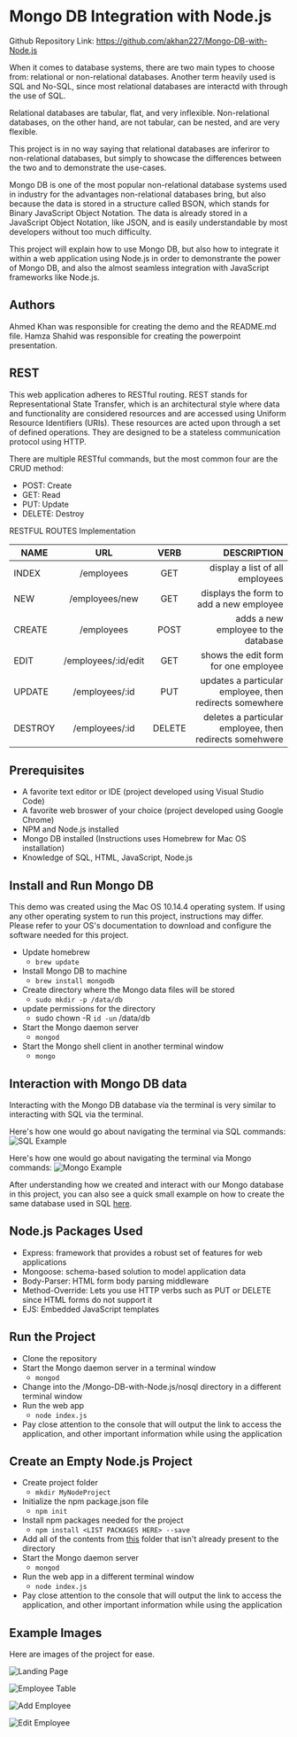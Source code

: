 # Mongo DB Integration with Node.js

Github Repository Link: https://github.com/akhan227/Mongo-DB-with-Node.js

When it comes to database systems, there are two main types to choose from:
relational or non-relational databases. Another term heavily used is SQL and No-SQL,
since most relational databases are interactd with through the use of SQL.

Relational databases are tabular, flat, and very inflexible. 
Non-relational databases, on the other hand, are not tabular, can be nested, and are very flexible.

This project is in no way saying that relational databases are inferiror to non-relational databases,
but simply to showcase the differences between the two and to demonstrate the use-cases.

Mongo DB is one of the most popular non-relational database systems used in industry
for the advantages non-relational databases bring, but also because the data is stored in a structure
called BSON, which stands for Binary JavaScript Object Notation. The data is already stored in a
JavaScript Object Notation, like JSON, and is easily understandable by most developers without
too much difficulty. 

This project will explain how to use Mongo DB, but also how to integrate it within a web application
using Node.js in order to demonstrante the power of Mongo DB, and also the almost seamless integration
with JavaScript frameworks like Node.js.

## Authors
Ahmed Khan was responsible for creating the demo and the README.md file.
Hamza Shahid was responsible for creating the powerpoint presentation.

## REST
This web application adheres to RESTful routing.
REST stands for Representational State Transfer, which is an architectural style where
data and functionality are considered resources and are accessed using Uniform Resource 
Identifiers (URIs). These resources are acted upon through a set of defined operations. 
They are designed to be a stateless communication protocol using HTTP.

There are multiple RESTful commands, but the most common four are the CRUD method:
* POST:   Create 
* GET:    Read
* PUT:    Update
* DELETE: Destroy

RESTFUL ROUTES Implementation 
    
| NAME     | URL                  | VERB    | DESCRIPTION                                             |
| -------- |:--------------------:|:-------:|--------------------------------------------------------:|
| INDEX    | /employees           | GET     | display a list of all employees                         |
| NEW      | /employees/new       | GET     | displays the form to add a new employee                 |
| CREATE   | /employees           | POST    | adds a new employee to the database                     |
| EDIT     | /employees/:id/edit  | GET     | shows the edit form for one employee                    |
| UPDATE   | /employees/:id       | PUT     | updates a particular employee, then redirects somewhere |
| DESTROY  | /employees/:id       | DELETE  | deletes a particular employee, then redirects somehwere |

## Prerequisites
* A favorite text editor or IDE (project developed using Visual Studio Code)
* A favorite web broswer of your choice (project developed using Google Chrome)
* NPM and Node.js installed
* Mongo DB installed (Instructions uses Homebrew for Mac OS installation)
* Knowledge of SQL, HTML, JavaScript, Node.js

## Install and Run Mongo DB
This demo was created using the Mac OS 10.14.4 operating system.
If using any other operating system to run this project, instructions may differ.
Please refer to your OS's documentation to download and configure the software needed for this project.

* Update homebrew
    * `brew update`
* Install Mongo DB to machine
    * `brew install mongodb`
* Create directory where the Mongo data files will be stored
    * `sudo mkdir -p /data/db`
* update permissions for the directory
    * sudo chown -R `id -un` /data/db
* Start the Mongo daemon server
    * `mongod`
* Start the Mongo shell client in another terminal window
    * `mongo`

## Interaction with Mongo DB data
Interacting with the Mongo DB database via the terminal is very similar to
interacting with SQL via the terminal.

Here's how one would go about navigating the terminal via SQL commands:
![SQL Example](https://github.com/akhan227/SQL-vs-NoSQL/blob/master/imgs/sqlExample.png "SQL Example")

Here's how one would go about navigating the terminal via Mongo commands:
![Mongo Example](https://github.com/akhan227/SQL-vs-NoSQL/blob/master/imgs/mongoExample.png "Mongo Example")

After understanding how we created and interact with our Mongo database in this project, you can also see a quick small example on how to create the same database used in SQL [here](https://github.com/akhan227/SQL-vs-NoSQL/blob/master/example.sql).

## Node.js Packages Used
* Express: framework that provides a robust set of features for web applications
* Mongoose: schema-based solution to model application data
* Body-Parser: HTML form body parsing middleware
* Method-Override: Lets you use HTTP verbs such as PUT or DELETE since HTML forms do not support it
* EJS: Embedded JavaScript templates

## Run the Project
* Clone the repository
* Start the Mongo daemon server in a terminal window
    * `mongod`
* Change into the /Mongo-DB-with-Node.js/nosql directory in a different terminal window
* Run the web app
    * `node index.js`
* Pay close attention to the console that will output the link to access the application, and other important information while using the application


## Create an Empty Node.js Project
* Create project folder
    * `mkdir MyNodeProject`
* Initialize the npm package.json file
    * `npm init`
* Install npm packages needed for the project
    * `npm install <LIST PACKAGES HERE> --save`
* Add all of the contents from [this](https://github.com/akhan227/SQL-vs-NoSQL/tree/master/nosql) folder that isn't already present to the directory 
* Start the Mongo daemon server
    * `mongod`
* Run the web app in a different terminal window
    * `node index.js`
* Pay close attention to the console that will output the link to access the application, and other important information while using the application

## Example Images
Here are images of the project for ease.

![Landing Page](https://github.com/akhan227/Mongo-DB-with-Node.js/blob/master/imgs/landing.png "Landing Page")

![Employee Table](https://github.com/akhan227/Mongo-DB-with-Node.js/blob/master/imgs/table.png "Employee Table")

![Add Employee](https://github.com/akhan227/Mongo-DB-with-Node.js/blob/master/imgs/create.png "Add Employee")

![Edit Employee](https://github.com/akhan227/Mongo-DB-with-Node.js/blob/master/imgs/edit.png "Edit Employee")

